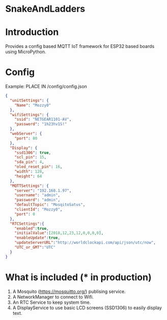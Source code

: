 # SnakeAndLadders

# Introduction
Provides a config based MQTT IoT framework for ESP32 based boards using MicroPython.

# Config

Example:
PLACE IN /config/config.json
```json
{
  "unitSettings": {
    "Name": "Mozzy0"
  },
  "wifiSettings": {
    "ssid": "NETGEAR1101-AV",
    "password": "1h23hv1S!"
  },
  "webServer": {
    "port": 80
  },
  "Display": {
    "ssd1306": true,
    "scl_pin": 15,
    "sda_pin": 4,
    "oled_reset_pin": 16,
    "width": 128,
    "height": 64
  },
  "MQTTSettings": {
    "server": "192.168.1.97",
    "username": "admin",
    "password": "admin",
    "defaultTopic": "MosqitoSatus",
    "clientId": "Mozzy0",
    "port": 0
  },
  "RTCSettings":{
    "enabled":true,
    "initialValue":[2018,12,23,12,0,0,0,0],
    "enableUpdate":true,
    "updateServerURL":"http://worldclockapi.com/api/json/utc/now",
    "UTC_or_GMT":"UTC"
  }
}

```

# What is included (* in production)

1. A Mosquito (https://mosquitto.org/) publising service.
2. A NetworkManager to connect to Wifi.
3. An RTC Service to keep system time.
4. A DisplayService to use basic LCD screens (SSD1306) to easily display text.
